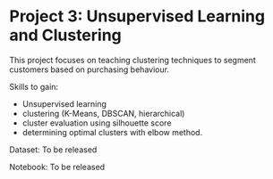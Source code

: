 # Project 3: Unsupervised Learning and Clustering

This project focuses on teaching clustering techniques to segment customers based on purchasing behaviour.

Skills to gain:
- Unsupervised learning
- clustering (K-Means, DBSCAN, hierarchical)
- cluster evaluation using silhouette score
- determining optimal clusters with elbow method.

Dataset: To be released

Notebook: To be released
